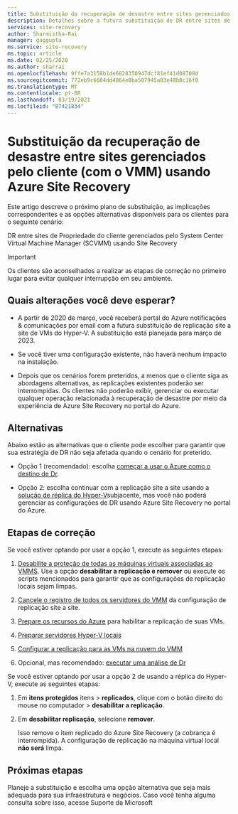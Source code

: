 ```yaml
---
title: Substituição da recuperação de desastre entre sites gerenciados pelo cliente (com o VMM) usando Azure Site Recovery | Microsoft Docs
description: Detalhes sobre a futura substituição de DR entre sites de Propriedade do cliente usando o Hyper-V e entre sites gerenciados pelo SCVMM para o Azure e opções alternativas
services: site-recovery
author: Sharmistha-Rai
manager: gaggupta
ms.service: site-recovery
ms.topic: article
ms.date: 02/25/2020
ms.author: sharrai
ms.openlocfilehash: 9ffe7a3158b1de6828350947dcf81ef41d08708d
ms.sourcegitcommit: 772eb9c6684dd4864e0ba507945a83e48b8c16f0
ms.translationtype: MT
ms.contentlocale: pt-BR
ms.lasthandoff: 03/19/2021
ms.locfileid: "87421834"
---
```

# <a name="deprecation-of-disaster-recovery-between-customer-managed-sites-with-vmm-using-azure-site-recovery"></a>Substituição da recuperação de desastre entre sites gerenciados pelo cliente (com o VMM) usando Azure Site Recovery

Este artigo descreve o próximo plano de substituição, as implicações correspondentes e as opções alternativas disponíveis para os clientes para o seguinte cenário:

DR entre sites de Propriedade do cliente gerenciados pelo System Center Virtual Machine Manager (SCVMM) usando Site Recovery

> [!IMPORTANT]
> Os clientes são aconselhados a realizar as etapas de correção no primeiro lugar para evitar qualquer interrupção em seu ambiente. 

## <a name="what-changes-should-you-expect"></a>Quais alterações você deve esperar?

- A partir de 2020 de março, você receberá portal do Azure notificações & comunicações por email com a futura substituição de replicação site a site de VMs do Hyper-V. A substituição está planejada para março de 2023.

- Se você tiver uma configuração existente, não haverá nenhum impacto na instalação.

- Depois que os cenários forem preteridos, a menos que o cliente siga as abordagens alternativas, as replicações existentes poderão ser interrompidas. Os clientes não poderão exibir, gerenciar ou executar qualquer operação relacionada à recuperação de desastre por meio da experiência de Azure Site Recovery no portal do Azure.
 
## <a name="alternatives"></a>Alternativas 

Abaixo estão as alternativas que o cliente pode escolher para garantir que sua estratégia de DR não seja afetada quando o cenário for preterido. 

- Opção 1 (recomendado): escolha [começar a usar o Azure como o destino de Dr](hyper-v-vmm-azure-tutorial.md).


- Opção 2: escolha continuar com a replicação site a site usando a [solução de réplica do Hyper-V](/windows-server/virtualization/hyper-v/manage/set-up-hyper-v-replica)subjacente, mas você não poderá gerenciar as configurações de DR usando Azure Site Recovery no portal do Azure. 


## <a name="remediation-steps"></a>Etapas de correção

Se você estiver optando por usar a opção 1, execute as seguintes etapas:

1. [Desabilite a proteção de todas as máquinas virtuais associadas ao VMMS](site-recovery-manage-registration-and-protection.md#disable-protection-for-a-hyper-v-virtual-machine-replicating-to-secondary-vmm-server-using-the-system-center-vmm-to-vmm-scenario). Use a opção **desabilitar a replicação e remover** ou execute os scripts mencionados para garantir que as configurações de replicação locais sejam limpas. 

2. [Cancele o registro de todos os servidores do VMM](site-recovery-manage-registration-and-protection.md#unregister-a-vmm-server) da configuração de replicação site a site.

3. [Prepare os recursos do Azure](tutorial-prepare-azure-for-hyperv.md) para habilitar a replicação de suas VMs.
4. [Preparar servidores Hyper-V locais](hyper-v-prepare-on-premises-tutorial.md)
5. [Configurar a replicação para as VMs na nuvem do VMM](hyper-v-vmm-azure-tutorial.md)
6. Opcional, mas recomendado: [executar uma análise de Dr](tutorial-dr-drill-azure.md)

Se você estiver optando por usar a opção 2 de usando a réplica do Hyper-V, execute as seguintes etapas:

1. Em **itens protegidos** itens  >  **replicados**, clique com o botão direito do mouse no computador > **desabilitar a replicação**.
2. Em **desabilitar replicação**, selecione **remover**.

    Isso remove o item replicado do Azure Site Recovery (a cobrança é interrompida). A configuração de replicação na máquina virtual local **não será** limpa. 

## <a name="next-steps"></a>Próximas etapas
Planeje a substituição e escolha uma opção alternativa que seja mais adequada para sua infraestrutura e negócios. Caso você tenha alguma consulta sobre isso, acesse Suporte da Microsoft

